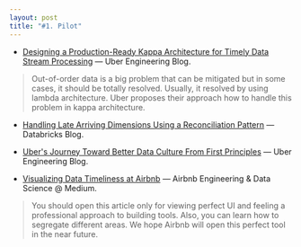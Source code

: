 ```yaml
---
layout: post
title: "#1. Pilot"
---
```


- [Designing a Production-Ready Kappa Architecture for Timely Data Stream Processing](https://eng.uber.com/kappa-architecture-data-stream-processing/) — Uber Engineering Blog.  

> Out-of-order data is a big problem that can be mitigated but in some cases, it should be totally resolved. Usually, it resolved by using lambda architecture. Uber proposes their approach how to handle this problem in kappa architecture.

- [Handling Late Arriving Dimensions Using a Reconciliation Pattern](https://databricks.com/blog/2020/12/15/handling-late-arriving-dimensions-using-a-reconciliation-pattern.html) — Databricks Blog.

- [Uber's Journey Toward Better Data Culture From First Principles](https://eng.uber.com/ubers-journey-toward-better-data-culture-from-first-principles/) — Uber Engineering Blog.  

- [Visualizing Data Timeliness at Airbnb](https://medium.com/airbnb-engineering/visualizing-data-timeliness-at-airbnb-ee638fdf4710) — Airbnb Engineering & Data Science @ Medium.

> You should open this article only for viewing perfect UI and feeling a professional approach to building tools. Also, you can learn how to segregate different areas. We hope Airbnb will open this perfect tool in the near future.

